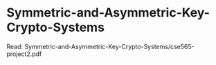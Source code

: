# Symmetric-and-Asymmetric-Key-Crypto-Systems

Read: Symmetric-and-Asymmetric-Key-Crypto-Systems/cse565-project2.pdf 
